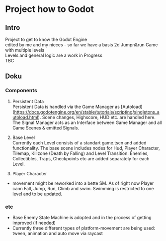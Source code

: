 # Project how to Godot   
## Intro
Project to get to know the Godot Engine   
edited by me and my nieces - so far we have a basis 2d Jumpn&run Game with multiple levels    
Levels and general logic are a work in Progress   
TBC

## Doku
### Components
1. Persistent Data   
Persistent Data is handled via the Game Manager as [Autoload] (https://docs.godotengine.org/en/stable/tutorials/scripting/singletons_autoload.html). Scene changes, Highscore, HUD etc. are handled here.
The Signal Manager acts as an Interface between Game Manager and all Game Scenes & emitted Signals. 

2. Base Level  
Currently each Level consists of a standart game.tscn and added functionality.
The base scene includes nodes for Hud, Player Character, Tilemap, Killzone (Death by Falling) and Level Transition.
Enemies, Collectibles, Traps, Checkpoints etc are added separately for each Level.

3. Player Character
  * movement might be reworked into a bette SM. As of right now Player cann Fall, Jump, Run, Climb and swim. Swimming is restricted to one level and to be updated.


### etc
* Base Enemy State Machine is adopted and in the process of getting improved (if needed)
* Currently three different types of platform-movement are being used: tween, animation and auto move via raycast


